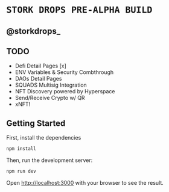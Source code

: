 # `STORK DROPS PRE-ALPHA BUILD`

## @storkdrops_

## TODO
* Defi Detail Pages [x]
* ENV Variables & Security Combthrough
* DAOs Detail Pages
* SQUADS Multisig Integration
* NFT Discovery powered by Hyperspace
* Send/Receive Crypto w/ QR
* xNFT!

## Getting Started

First, install the dependencies

```bash
npm install
```

Then, run the development server:

```bash
npm run dev
```

Open [http://localhost:3000](http://localhost:3000) with your browser to see the result.
